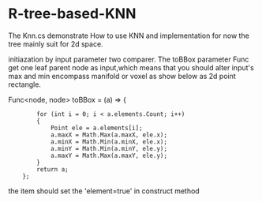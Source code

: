 # R-tree-based-KNN
The Knn.cs demonstrate How to use KNN and implementation
for now the tree mainly suit for 2d space.

initiazation by input parameter two comparer. The toBBox parameter Func get one leaf parent node as input,which means that you should alter input's max and min encompass manifold or voxel as show below as 2d point rectangle.



 Func<node<Point>, node<Point>> toBBox = (a) => {

            for (int i = 0; i < a.elements.Count; i++)
            {
                Point ele = a.elements[i];
                a.maxX = Math.Max(a.maxX, ele.x);
                a.minX = Math.Min(a.minX, ele.x);
                a.minY = Math.Min(a.minY, ele.y);
                a.maxY = Math.Max(a.maxY, ele.y);
            }
            return a;
        };
the item should set the 'element=true' in construct method
